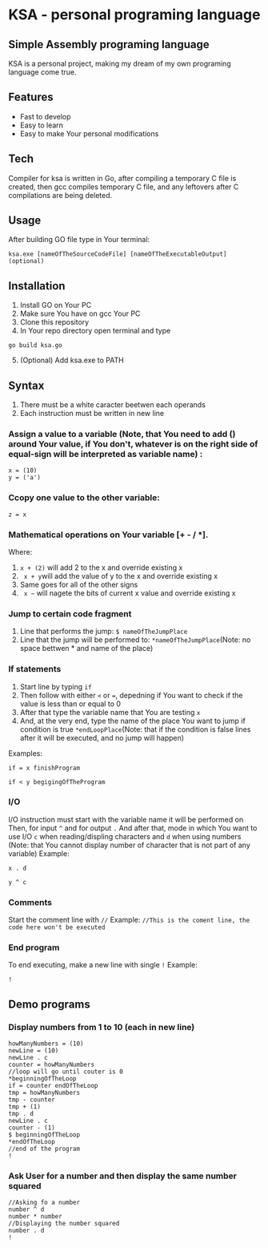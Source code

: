 # KSA - personal programing language
## Simple Assembly programing language

KSA is a personal project, making my dream of my own programing language come true.

## Features

- Fast to develop
- Easy to learn
- Easy to make Your personal modifications


## Tech

Compiler for ksa is written in Go, after compiling a temporary C file is created, then gcc compiles temporary C file, and any leftovers after C compilations are being deleted. 

## Usage
After building GO file type in Your terminal:
```
ksa.exe [nameOfTheSourceCodeFile] [nameOfTheExecutableOutput](optional)
```

## Installation
1. Install GO on Your PC
2. Make sure You have on gcc Your PC
3. Clone this repository
4. In Your repo directory open terminal and type
``` 
go build ksa.go
```
5. (Optional) Add ksa.exe to PATH

## Syntax
1. There must be a white caracter beetwen each operands
2. Each instruction must be written in new line

### Assign a value to a variable (Note, that You need to add () around Your value, if You don't, whatever is on the right side of equal-sign will be interpreted as variable name) :
```
x = (10)
y = ('a')
```
### Ccopy one value to the other variable:
```
z = x
```
### Mathematical operations on Your variable [+ - / *].
Where:
1. ``` x + (2) ``` will add 2 to the x and override existing x
2. ``` x + y```will add the value of y to the x and override existing x
3. Same goes for all of the other signs
4. ``` x ~``` will nagete the bits of current x value and override existing x

### Jump to certain code fragment
1. Line that performs the jump: ```$ nameOfTheJumpPlace```
2. Line that the jump will be performed to: ```*nameOfTheJumpPlace```(Note: no space bettwen * and name of the place)

### If statements
1. Start line by typing ```if```
2. Then follow with either ```<``` or ```=```, depedning if You want to check if the value is less than or equal to 0
3. After that type the variable name that You are testing ```x```
4. And, at the very end, type the name of the place You want to jump if condition is true ```*endLoopPlace```(Note: that if the condition is false lines after it will be executed, and no jump will happen)

Examples:
```
if = x finishProgram
```
```
if < y begigingOfTheProgram
```

### I/O
I/O instruction must start with the variable name it will be performed on
Then, for input ```^``` and for output ```.```
And after that, mode in which You want to use I/O ```c``` when reading/displing characters and ```d``` when using numbers (Note: that You cannot display number of character that is not part of any variable)
Example:
```
x . d
```
```
y ^ c
```
### Comments
Start the comment line with ```//```
Example:
```//This is the coment line, the code here won't be executed```

### End program
To end executing, make a new line with single ```!```
Example:
```
!
```

## Demo programs
### Display numbers from 1 to 10 (each in new line)
```
howManyNumbers = (10)
newLine = (10)
newLine . c
counter = howManyNumbers
//loop will go until couter is 0
*beginningOfTheLoop
if = counter endOfTheLoop
tmp = howManyNumbers
tmp - counter
tmp + (1)
tmp . d
newLine . c
counter - (1)
$ beginningOfTheLoop
*endOfTheLoop
//end of the program
!
```

### Ask User for a number and then display the same number squared
```
//Asking fo a number
number ^ d
number * number
//Displaying the number squared
number . d
!
```

